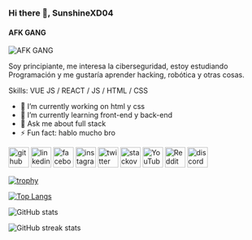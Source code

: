 ### Hi there 👋, SunshineXD04
#### AFK GANG
![AFK GANG](	https://s4.aconvert.com/convert/p3r68-cdx67/a3bib-dfr99.webp)

Soy principiante, me interesa la ciberseguridad, estoy estudiando Programación y me gustaría aprender hacking, robótica y otras cosas.

Skills: VUE JS / REACT / JS / HTML / CSS

- 🔭 I’m currently working on html y css 
- 🌱 I’m currently learning front-end y back-end 
- 💬 Ask me about full stack 
- ⚡ Fun fact: hablo mucho bro 


[<img src='https://cdn.jsdelivr.net/npm/simple-icons@3.0.1/icons/github.svg' alt='github' height='40'>](https://github.com/mrsunshine)  [<img src='https://cdn.jsdelivr.net/npm/simple-icons@3.0.1/icons/linkedin.svg' alt='linkedin' height='40'>](https://www.linkedin.com/in/sunshine/)  [<img src='https://cdn.jsdelivr.net/npm/simple-icons@3.0.1/icons/facebook.svg' alt='facebook' height='40'>](https://www.facebook.com/Francisco )  [<img src='https://cdn.jsdelivr.net/npm/simple-icons@3.0.1/icons/instagram.svg' alt='instagram' height='40'>](https://www.instagram.com/solofrancisco/)  [<img src='https://cdn.jsdelivr.net/npm/simple-icons@3.0.1/icons/twitter.svg' alt='twitter' height='40'>](https://twitter.com/sunshineXD04)  [<img src='https://cdn.jsdelivr.net/npm/simple-icons@3.0.1/icons/stackoverflow.svg' alt='stackoverflow' height='40'>](https://stackoverflow.com/users/mrsunshine)  [<img src='https://cdn.jsdelivr.net/npm/simple-icons@3.0.1/icons/youtube.svg' alt='YouTube' height='40'>](https://www.youtube.com/channel/sunshine)  [<img src='https://cdn.jsdelivr.net/npm/simple-icons@3.0.1/icons/reddit.svg' alt='Reddit' height='40'>](https://www.reddit.com/user/elsunshineXD04)  [<img src='https://cdn.jsdelivr.net/npm/simple-icons@3.0.1/icons/discord.svg' alt='discord' height='40'>](769732487223574548)  

[![trophy](https://github-profile-trophy.vercel.app/?username=mrsunshine)](https://github.com/ryo-ma/github-profile-trophy)

[![Top Langs](https://github-readme-stats.vercel.app/api/top-langs/?username=mrsunshine)](https://github.com/anuraghazra/github-readme-stats)

![GitHub stats](https://github-readme-stats.vercel.app/api?username=mrsunshine&show_icons=true&count_private=true)  

![GitHub streak stats](https://streak-stats.demolab.com/?user=mrsunshine)  
